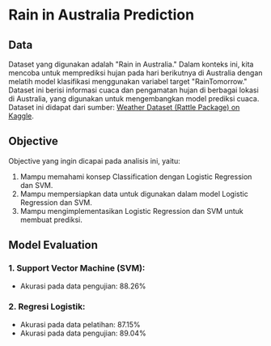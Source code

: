 # Rain in Australia Prediction

## Data

Dataset yang digunakan adalah "Rain in Australia." Dalam konteks ini, kita mencoba untuk memprediksi hujan pada hari berikutnya di Australia dengan melatih model klasifikasi menggunakan variabel target "RainTomorrow." Dataset ini berisi informasi cuaca dan pengamatan hujan di berbagai lokasi di Australia, yang digunakan untuk mengembangkan model prediksi cuaca. Dataset ini didapat dari sumber: [Weather Dataset (Rattle Package) on Kaggle](https://www.kaggle.com/datasets/jsphyg/weather-dataset-rattle-package).

## Objective

Objective yang ingin dicapai pada analisis ini, yaitu:

1. Mampu memahami konsep Classification dengan Logistic Regression dan SVM.
2. Mampu mempersiapkan data untuk digunakan dalam model Logistic Regression dan SVM.
3. Mampu mengimplementasikan Logistic Regression dan SVM untuk membuat prediksi.

## Model Evaluation

### 1. Support Vector Machine (SVM):

- Akurasi pada data pengujian: 88.26%

### 2. Regresi Logistik:

- Akurasi pada data pelatihan: 87.15%
- Akurasi pada data pengujian: 89.04%
